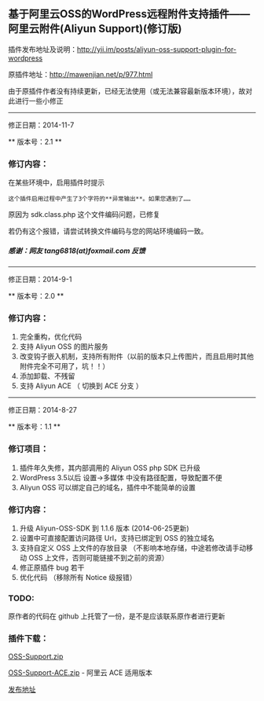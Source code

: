 ## 基于阿里云OSS的WordPress远程附件支持插件——阿里云附件(Aliyun Support)(修订版)

插件发布地址及说明：http://yii.im/posts/aliyun-oss-support-plugin-for-wordpress

原插件地址：http://mawenjian.net/p/977.html

由于原插件作者没有持续更新，已经无法使用（或无法兼容最新版本环境），故对此进行一些小修正

____________________

修正日期：2014-11-7

** 版本号：2.1 **

### 修订内容：

在某些环境中，启用插件时提示

```
这个插件启用过程中产生了3个字符的**异常输出**。如果您遇到了……
```

原因为 sdk.class.php 这个文件编码问题，已修复

若仍有这个报错，请尝试转换文件编码与您的网站环境编码一致。

##### 感谢：网友 tang6818(at)foxmail.com 反馈

____________________

修正日期：2014-9-1

** 版本号：2.0 **

### 修订内容：
1. 完全重构，优化代码
2. 支持 Aliyun OSS 的图片服务
3. 改变钩子嵌入机制，支持所有附件（以前的版本只上传图片，而且启用时其他附件完全不可用了，坑！！）
4. 添加卸载、不残留
5. 支持 Aliyun ACE （ 切换到 ACE 分支 ）


____________________

修正日期：2014-8-27

** 版本号：1.1 **

### 修订项目：
1. 插件年久失修，其内部调用的 Aliyun OSS php SDK 已升级
2. WordPress 3.5以后 设置->多媒体 中没有路径配置，导致配置不便
3. Aliyun OSS 可以绑定自己的域名，插件中不能简单的设置

### 修订内容：
1. 升级 Aliyun-OSS-SDK 到 1.1.6 版本 (2014-06-25更新)
2. 设置中可直接配置访问路径 Url，支持已绑定到 OSS 的独立域名
3. 支持自定义 OSS 上文件的存放目录 （不影响本地存储，中途若修改请手动移动 OSS 上文件，否则可能链接不到之前的资源）
4. 修正原插件 bug 若干
5. 优化代码 （移除所有 Notice 级报错）

### TODO:
原作者的代码在 github 上托管了一份，是不是应该联系原作者进行更新

### 插件下载：
[OSS-Support.zip](https://github.com/IvanChou/aliyun-oss-support/archive/master.zip)

[OSS-Support-ACE.zip](https://github.com/IvanChou/aliyun-oss-support/archive/Aliyun-ACE.zip) - 阿里云 ACE 适用版本 

[发布地址](http://yii.im/posts/aliyun-oss-support-plugin-for-wordpress)
